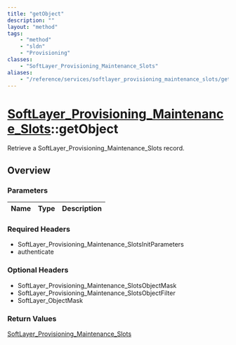 ```yaml
---
title: "getObject"
description: ""
layout: "method"
tags:
    - "method"
    - "sldn"
    - "Provisioning"
classes:
    - "SoftLayer_Provisioning_Maintenance_Slots"
aliases:
    - "/reference/services/softlayer_provisioning_maintenance_slots/getObject"
---
```

# [SoftLayer_Provisioning_Maintenance_Slots](/reference/services/SoftLayer_Provisioning_Maintenance_Slots)::getObject

Retrieve a SoftLayer_Provisioning_Maintenance_Slots record.


## Overview 


### Parameters 
|Name | Type | Description |
| --- | --- | --- |


### Required Headers
* SoftLayer_Provisioning_Maintenance_SlotsInitParameters
* authenticate

### Optional Headers
* SoftLayer_Provisioning_Maintenance_SlotsObjectMask
* SoftLayer_Provisioning_Maintenance_SlotsObjectFilter
* SoftLayer_ObjectMask

### Return Values
<a href='/reference/datatypes/SoftLayer_Provisioning_Maintenance_Slots'>SoftLayer_Provisioning_Maintenance_Slots </a>

